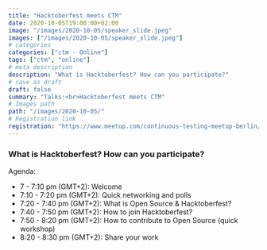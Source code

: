 ```yaml
---
title: "Hacktoberfest meets CTM"
date: 2020-10-05T19:00:00+02:00
image: "/images/2020-10-05/speaker_slide.jpeg"
images: ["/images/2020-10-05/speaker_slide.jpeg"]
# categories
categories: ["ctm - Online"]
tags: ["ctm", "online"]
# meta description
description: "What is Hacktoberfest? How can you participate?"
# save as draft
draft: false
summary: "Talks:<br>Hacktoberfest meets CTM"
# Images path
path: "/images/2020-10-05/"
# Registration link
registration: "https://www.meetup.com/continuous-testing-meetup-berlin/events/273500463/"
---
```


### What is Hacktoberfest? How can you participate?

Agenda:

- 7 - 7:10 pm (GMT+2): Welcome
- 7:10 - 7:20 pm (GMT+2): Quick networking and polls
- 7:20 - 7:40 pm (GMT+2): What is Open Source & Hacktoberfest?
- 7:40 - 7:50 pm (GMT+2): How to join Hacktoberfest?
- 7:50 - 8:20 pm (GMT+2): How to contribute to Open Source (quick workshop)
- 8:20 - 8:30 pm (GMT+2): Share your work
